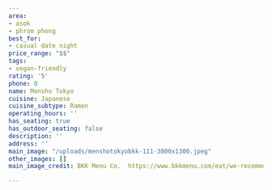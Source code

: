 ```yaml
---
area:
- asok
- phrom phong
best_for:
- casual date night
price_range: "$$"
tags:
- vegan-friendly
rating: '5'
phone: 0
name: Mensho Tokyo
cuisine: Japanese
cuisine_subtype: Ramen
operating_hours: ''
has_seating: true
has_outdoor_seating: false
description: ''
address: ''
main_image: "/uploads/menshotokyobkk-111-3000x1300.jpeg"
other_images: []
main_image_credit: BKK Menu Co.  https://www.bkkmenu.com/eat/we-recommend/mensho-tokyo-bkk.html

---
```

